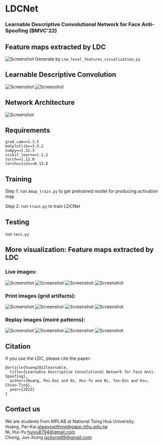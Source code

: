 # LDCNet
### Learnable Descriptive Convolutional Network for Face Anti-Spoofing (BMVC'22)

## Feature maps extracted by LDC 
![Screenshot](figure/visualize_low_level.png)
Generate by `Low_level_features_visualization.py` 

## Learnable Descriptive Convolution
![Screenshot](figure/LDC_illustration.png)
![Screenshot](figure/formula.png)

## Network Architecture
![Screenshot](figure/LDCNet.png)

## Requirements
```
grad_cam==1.3.5
matplotlib==3.5.2
numpy==1.22.3
scikit_learn==1.1.2
torch==1.12.0
torchvision==0.13.0
```

## Training
Step 1: run `Amap_train.py` to get pretrained model for producing activation map 

Step 2: run `train.py` to train LDCNet

## Testing
run `test.py`

## More visualization: Feature maps extracted by LDC
### Live images:
![Screenshot](low_level_visualize/0001_image_live.png)
![Screenshot](low_level_visualize/0001_featmap.png)
![Screenshot](low_level_visualize/0002_image_live.png)
![Screenshot](low_level_visualize/0002_featmap.png)
### Print images (grid artifacts):
![Screenshot](low_level_visualize/0003_image_print.png)
![Screenshot](low_level_visualize/0003_featmap.png)
![Screenshot](low_level_visualize/0004_image_print.png)
![Screenshot](low_level_visualize/0004_featmap.png)
### Replay images (moiré patterns):
![Screenshot](low_level_visualize/0005_image_replay.png)
![Screenshot](low_level_visualize/0005_featmap.png)
![Screenshot](low_level_visualize/0006_image_replay.png)
![Screenshot](low_level_visualize/0006_featmap.png)

## Citation

If you use the LDC, please cite the paper:

```
@article{huang2022learnable,
  title={Learnable Descriptive Convolutional Network for Face Anti-Spoofing},
  author={Huang, Pei-Kai and Ni, Hui-Yu and Ni, Yan-Qin and Hsu, Chiou-Ting},
  year={2022}
}
```

## Contact us
We are students from MPLAB at National Tsing Hua University.  
Huang, Pei-Kai <alwayswithme@gapp.nthu.edu.tw>  
Ni, Hui-Yu <huiyu8794@gmail.com>  
Chong, Jun-Xiong <jxchong99@gmail.com>

